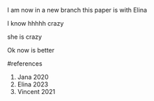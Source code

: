 I am now in a new branch  this paper is with Elina 

I know hhhhh
crazy 

she is crazy 

Ok now is better

#references

 1. Jana 2020 
2. Elina 2023 
3. Vincent 2021

